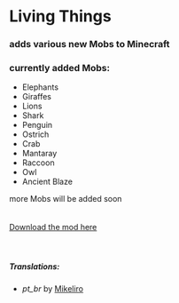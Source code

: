 # Living Things

### adds various new Mobs to Minecraft

### currently added Mobs:

  - Elephants
  - Giraffes
  - Lions
  - Shark
  - Penguin
  - Ostrich
  - Crab
  - Mantaray
  - Raccoon
  - Owl
  - Ancient Blaze
   
  
  
more Mobs will be added soon
<br/>
<br/>
<br/>
[Download the mod here](https://www.curseforge.com/minecraft/mc-mods/living-things)
<br/>
<br/>
<br/>
##### Translations:
 - *pt_br* by [Mikeliro](https://github.com/Mikeliro)
